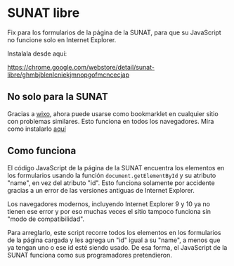 
# SUNAT libre

Fix para los formularios de la página de la SUNAT, para que su JavaScript no funcione solo en Internet Explorer.

Instalala desde aquí:

https://chrome.google.com/webstore/detail/sunat-libre/ghmbjblenlcniekjmnopgofmcncecjap

## No solo para la SUNAT

Gracias a [wixo](https://github.com/wixo), ahora puede usarse como bookmarklet en cualquier sitio con problemas similares. Esto funciona en todos los navegadores. Mira como instalarlo [aquí](http://jpscaletti.github.com/sunatlibre/)


## Como funciona

El código JavaScript de la página de la SUNAT encuentra los elementos en los formularios usando la función `document.getElementById` y su atributo "name", en vez del atributo "id". Esto funciona solamente por accidente gracias a un error de las versiones antiguas de Internet Explorer.

Los navegadores modernos, incluyendo Internet Explorer 9 y 10 ya no tienen ese error y por eso muchas veces el sitio tampoco funciona sin "modo de compatibilidad".

Para arreglarlo, este script recorre todos los elementos en los formularios de la página cargada y les agrega un "id" igual a su "name", a menos que ya tengan uno o ese id esté siendo usado. De esa forma, el JavaScript de la SUNAT funciona como sus programadores pretendieron.

